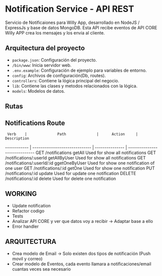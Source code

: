 # Notification Service - API REST

Servicio de Notificaiones para Willy App, desarrollado en NodeJS / ExpressJs  y base de datos MongoDB. Esta API recibe eventos de API CORE Willy APP crea los mensajes y los envia al cliente.



## Arquitectura del proyecto

- `package.json`: Configuración del proyecto.
- `/bin/www`: Inicia servidor web.
- `.env.example`: Configuración de ejemplo para variables de entorno.
- `config`: Archivos de configuración(Db, routes).
- `controllers`: Contiene la lógica principal del negocio.
- `lib`: Contiene las clases y metodos relacionados con la lógica.
- `models`: Modelos de datos.

## Rutas

## Notifications Route

     Verb    |              Path              |      Action     |         Description
------------ | ------------------------------ | --------------- | ------------------------------
    GET         /notifications                      getAll           Used for show all notifications
    GET         /notifications/:userId            getAllByUser       Used for show all notifications
    GET         /notifications/:userId/:id        ggetOneByUser      Used for show one notification of one user
    GET         /notifications/:id                   getOne          Used for show one notification
    PUT         /notifications/:id                   update          Used for update one notification
    DELETE      /notifications/:id                   delete          Used for delete one notification


## WORKING
- Update notification
- Refactor codigo
- Tests
- Analizar API CORE y ver que datos voy a recibir -> Adaptar base a ello
- Error handler

## ARQUITECTURA
- Crea modelo de Email -> Solo existen dos tipos de notificación (Push movil y correo)
- Crear modelo de Eventos, cada evento llamara a notificaciones/email cuantas veces sea necesario